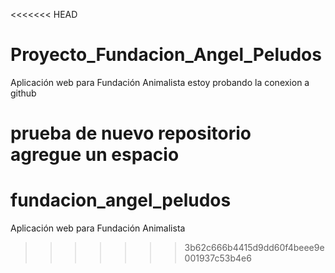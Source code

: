<<<<<<< HEAD
# Proyecto_Fundacion_Angel_Peludos
Aplicación web para Fundación Animalista
estoy probando la conexion a github

prueba de nuevo repositorio
agregue un espacio
=======
# fundacion_angel_peludos
Aplicación web para Fundación Animalista
>>>>>>> 3b62c666b4415d9dd60f4beee9e001937c53b4e6